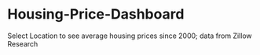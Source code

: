 # Housing-Price-Dashboard
Select Location to see average housing prices since 2000; data from Zillow Research
